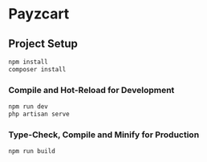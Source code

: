 # Payzcart

## Project Setup

```sh
npm install
composer install
```

### Compile and Hot-Reload for Development

```sh
npm run dev
php artisan serve
```

### Type-Check, Compile and Minify for Production

```sh
npm run build
```
